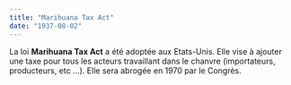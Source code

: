 ```yaml
---
title: "Marihuana Tax Act"
date: "1937-08-02"
---
```


La loi **Marihuana Tax Act** a été adoptée aux Etats-Unis. Elle vise à ajouter une taxe pour tous les acteurs travaillant dans le chanvre (importateurs, producteurs, etc ...).
Elle sera abrogée en 1970 par le Congrès.